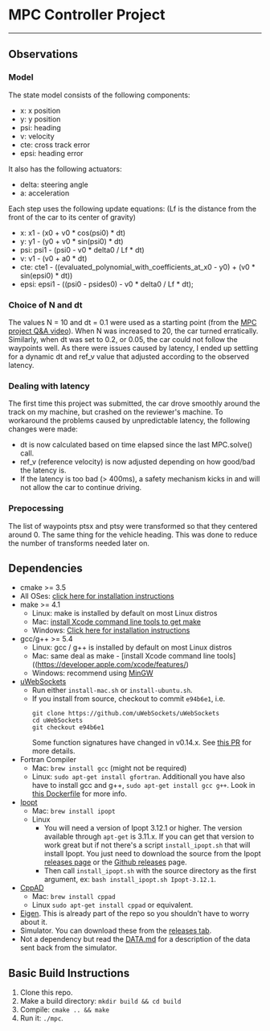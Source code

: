 # MPC Controller Project

---

## Observations


### Model


The state model consists of the following components:
* x: x position
* y: y position
* psi: heading
* v: velocity
* cte: cross track error
* epsi: heading error


It also has the following actuators:
* delta: steering angle
* a: acceleration


Each step uses the following update equations:
(Lf is the distance from the front of the car to its center of gravity)
* x: x1 - (x0 + v0 * cos(psi0) * dt)
* y: y1 - (y0 + v0 * sin(psi0) * dt)
* psi: psi1 - (psi0 - v0 * delta0 / Lf * dt)
* v: v1 - (v0 + a0 * dt)
* cte: cte1 - ((evaluated_polynomial_with_coefficients_at_x0 - y0) + (v0 * sin(epsi0) * dt))
* epsi: epsi1 - ((psi0 - psides0) - v0 * delta0 / Lf * dt);


### Choice of N and dt

The values N = 10 and dt = 0.1 were used as a starting point (from the [MPC project Q&A video](https://www.youtube.com/watch?v=bOQuhpz3YfU)). When N was increased to 20, the car turned erratically. Similarly, when dt was set to 0.2, or 0.05, the car could not follow the waypoints well. As there were issues caused by latency, I ended up settling for a dynamic dt and ref_v value that adjusted according to the observed latency.


### Dealing with latency

The first time this project was submitted, the car drove smoothly around the track on my machine, but crashed on the reviewer's machine. To workaround the problems caused by unpredictable latency, the following changes were made:
* dt is now calculated based on time elapsed since the last MPC.solve() call. 
* ref_v (reference velocity) is now adjusted depending on how good/bad the latency is.
* If the latency is too bad (> 400ms), a safety mechanism kicks in and will not allow the car to continue driving.


### Prepocessing

The list of waypoints ptsx and ptsy were transformed so that they centered around 0. The same thing for the vehicle heading. This was done to reduce the number of transforms needed later on.


## Dependencies

* cmake >= 3.5
 * All OSes: [click here for installation instructions](https://cmake.org/install/)
* make >= 4.1
  * Linux: make is installed by default on most Linux distros
  * Mac: [install Xcode command line tools to get make](https://developer.apple.com/xcode/features/)
  * Windows: [Click here for installation instructions](http://gnuwin32.sourceforge.net/packages/make.htm)
* gcc/g++ >= 5.4
  * Linux: gcc / g++ is installed by default on most Linux distros
  * Mac: same deal as make - [install Xcode command line tools]((https://developer.apple.com/xcode/features/)
  * Windows: recommend using [MinGW](http://www.mingw.org/)
* [uWebSockets](https://github.com/uWebSockets/uWebSockets)
  * Run either `install-mac.sh` or `install-ubuntu.sh`.
  * If you install from source, checkout to commit `e94b6e1`, i.e.
    ```
    git clone https://github.com/uWebSockets/uWebSockets 
    cd uWebSockets
    git checkout e94b6e1
    ```
    Some function signatures have changed in v0.14.x. See [this PR](https://github.com/udacity/CarND-MPC-Project/pull/3) for more details.
* Fortran Compiler
  * Mac: `brew install gcc` (might not be required)
  * Linux: `sudo apt-get install gfortran`. Additionall you have also have to install gcc and g++, `sudo apt-get install gcc g++`. Look in [this Dockerfile](https://github.com/udacity/CarND-MPC-Quizzes/blob/master/Dockerfile) for more info.
* [Ipopt](https://projects.coin-or.org/Ipopt)
  * Mac: `brew install ipopt`
  * Linux
    * You will need a version of Ipopt 3.12.1 or higher. The version available through `apt-get` is 3.11.x. If you can get that version to work great but if not there's a script `install_ipopt.sh` that will install Ipopt. You just need to download the source from the Ipopt [releases page](https://www.coin-or.org/download/source/Ipopt/) or the [Github releases](https://github.com/coin-or/Ipopt/releases) page.
    * Then call `install_ipopt.sh` with the source directory as the first argument, ex: `bash install_ipopt.sh Ipopt-3.12.1`. 
* [CppAD](https://www.coin-or.org/CppAD/)
  * Mac: `brew install cppad`
  * Linux `sudo apt-get install cppad` or equivalent.
* [Eigen](http://eigen.tuxfamily.org/index.php?title=Main_Page). This is already part of the repo so you shouldn't have to worry about it.
* Simulator. You can download these from the [releases tab](https://github.com/udacity/self-driving-car-sim/releases).
* Not a dependency but read the [DATA.md](./DATA.md) for a description of the data sent back from the simulator.


## Basic Build Instructions


1. Clone this repo.
2. Make a build directory: `mkdir build && cd build`
3. Compile: `cmake .. && make`
4. Run it: `./mpc`.
